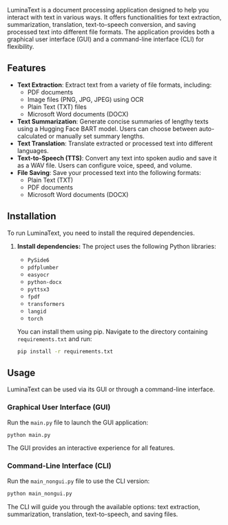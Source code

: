 LuminaText is a document processing application designed to help you interact with text in various ways. It offers functionalities for text extraction, summarization, translation, text-to-speech conversion, and saving processed text into different file formats. The application provides both a graphical user interface (GUI) and a command-line interface (CLI) for flexibility.

## Features

* **Text Extraction**: Extract text from a variety of file formats, including:
    * PDF documents
    * Image files (PNG, JPG, JPEG) using OCR
    * Plain Text (TXT) files
    * Microsoft Word documents (DOCX)
* **Text Summarization**: Generate concise summaries of lengthy texts using a Hugging Face BART model. Users can choose between auto-calculated or manually set summary lengths.
* **Text Translation**: Translate extracted or processed text into different languages.
* **Text-to-Speech (TTS)**: Convert any text into spoken audio and save it as a WAV file. Users can configure voice, speed, and volume.
* **File Saving**: Save your processed text into the following formats:
    * Plain Text (TXT)
    * PDF documents
    * Microsoft Word documents (DOCX)

## Installation

To run LuminaText, you need to install the required dependencies.

1.  **Install dependencies:**
    The project uses the following Python libraries:
    * `PySide6`
    * `pdfplumber`
    * `easyocr`
    * `python-docx`
    * `pyttsx3`
    * `fpdf`
    * `transformers`
    * `langid`
    * `torch`

    You can install them using pip. Navigate to the directory containing `requirements.txt` and run:
    ```bash
    pip install -r requirements.txt
    ```

## Usage

LuminaText can be used via its GUI or through a command-line interface.

### Graphical User Interface (GUI)

Run the `main.py` file to launch the GUI application:
```bash
python main.py
```
The GUI provides an interactive experience for all features.

### Command-Line Interface (CLI)

Run the `main_nongui.py` file to use the CLI version:
```bash
python main_nongui.py
```
The CLI will guide you through the available options: text extraction, summarization, translation, text-to-speech, and saving files.
